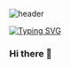 <!-- 타이틀 -->

  ![header](https://capsule-render.vercel.app/api?text=Bri%20TechNote&fontColor=FFFFFF&stroke=000000&strokeWidth=2&type=waving&color=0:B7FFC7,100:BBD5FB&animation=twinkling)

  [![Typing SVG](https://readme-typing-svg.demolab.com/?lines=First+line+of+text;Second+line+of+text)](https://git.io/typing-svg)

### Hi there 👋

<!--
**seung567/seung567** is a ✨ _special_ ✨ repository because its `README.md` (this file) appears on your GitHub profile.

Here are some ideas to get you started:

- 🔭 I’m currently working on ...
- 🌱 I’m currently learning ...
- 👯 I’m looking to collaborate on ...
- 🤔 I’m looking for help with ...
- 💬 Ask me about ...
- 📫 How to reach me: ...
- 😄 Pronouns: ...
- ⚡ Fun fact: ...
-->
